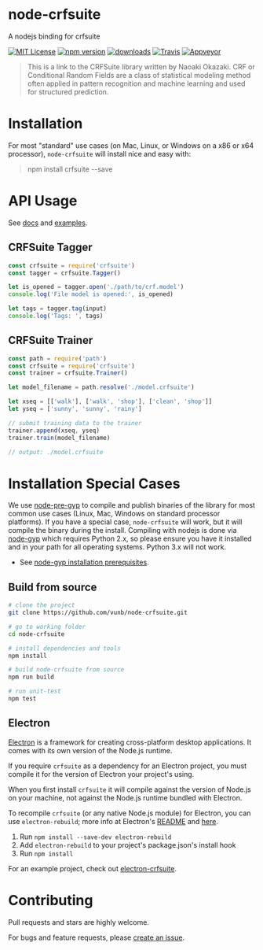 # node-crfsuite

A nodejs binding for crfsuite

[![MIT License](https://img.shields.io/badge/license-MIT_License-green.svg?style=flat-square)](./LICENSE)
[![npm version](https://img.shields.io/npm/v/crfsuite.svg?style=flat)](https://www.npmjs.com/package/crfsuite)
[![downloads](https://img.shields.io/npm/dm/crfsuite.svg)](https://www.npmjs.com/package/crfsuite)
[![Travis](https://travis-ci.org/vunb/node-crfsuite.svg?branch=master)](https://travis-ci.org/vunb/node-crfsuite)
[![Appveyor](https://ci.appveyor.com/api/projects/status/9gd460vxd6jbel14/branch/master?svg=true)](https://ci.appveyor.com/project/vunb/node-crfsuite/branch/master)

> This is a link to the CRFSuite library written by Naoaki Okazaki. CRF or Conditional Random Fields are a class of statistical modeling method often applied in pattern recognition and machine learning and used for structured prediction.

# Installation

For most "standard" use cases (on Mac, Linux, or Windows on a x86 or x64 processor), `node-crfsuite` will install nice and easy with:

> npm install crfsuite --save

# API Usage

See [docs](http://node-crfsuite.rtfd.io) and [examples](./examples).

## CRFSuite Tagger

```js
const crfsuite = require('crfsuite')
const tagger = crfsuite.Tagger()

let is_opened = tagger.open('./path/to/crf.model')
console.log('File model is opened:', is_opened)

let tags = tagger.tag(input)
console.log('Tags: ', tags)
```

## CRFSuite Trainer

```js
const path = require('path')
const crfsuite = require('crfsuite')
const trainer = crfsuite.Trainer()

let model_filename = path.resolve('./model.crfsuite')

let xseq = [['walk'], ['walk', 'shop'], ['clean', 'shop']]
let yseq = ['sunny', 'sunny', 'rainy']

// submit training data to the trainer
trainer.append(xseq, yseq)
trainer.train(model_filename)

// output: ./model.crfsuite
```

# Installation Special Cases

We use [node-pre-gyp](https://github.com/mapbox/node-pre-gyp) to compile and publish binaries of the library for most common use cases (Linux, Mac, Windows on standard processor platforms). If you have a special case, `node-crfsuite` will work, but it will compile the binary during the install. Compiling with nodejs is done via [node-gyp](https://github.com/nodejs/node-gyp) which requires Python 2.x, so please ensure you have it installed and in your path for all operating systems. Python 3.x will not work.

* See [node-gyp installation prerequisites](https://github.com/nodejs/node-gyp#installation).

## Build from source

```bash
# clone the project
git clone https://github.com/vunb/node-crfsuite.git

# go to working folder
cd node-crfsuite

# install dependencies and tools
npm install

# build node-crfsuite from source
npm run build

# run unit-test
npm test
```

## Electron

[Electron](https://electronjs.org/) is a framework for creating cross-platform desktop applications. It comes with its own version of the Node.js runtime.

If you require `crfsuite` as a dependency for an Electron project, you must compile it for the version of Electron your project's using.

When you first install `crfsuite` it will compile against the version of Node.js on your machine, not against the Node.js runtime bundled with Electron.

To recompile `crfsuite` (or any native Node.js module) for Electron, you can use `electron-rebuild`; more info at Electron's [README](https://github.com/electron/electron-rebuild/blob/master/README.md) and [here](https://github.com/electron/electron/blob/master/docs/tutorial/using-native-node-modules.md).

1. Run `npm install --save-dev electron-rebuild`
2. Add `electron-rebuild` to your project's package.json's install hook
3. Run `npm install`

For an example project, check out [electron-crfsuite](https://github.com/vntk/electron-crfsuite).

# Contributing

Pull requests and stars are highly welcome.

For bugs and feature requests, please [create an issue](https://github.com/vunb/node-crfsuite/issues/new).
